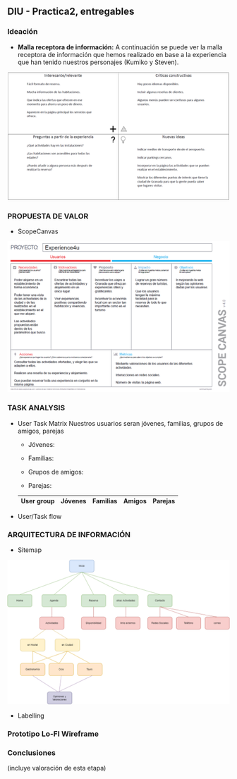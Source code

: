 ## DIU - Practica2, entregables

### Ideación 
* **Malla receptora de información:** A continuación se puede ver la malla receptora de información que hemos realizado en base a la experiencia que han tenido nuestros personajes (Kumiko y Steven).

![Malla receptora de información](img/MallaReceptoraDeInformacion.png)


### PROPUESTA DE VALOR
* ScopeCanvas

![Propuesta de valor](img/PropuestaDeValor.png)


### TASK ANALYSIS

* User Task Matrix 
Nuestros usuarios seran jóvenes, familias, grupos de amigos, parejas
    - Jóvenes:

    - Familias: 

    - Grupos de amigos:

    - Parejas:

    | User group | Jóvenes | Familias | Amigos | Parejas |
    | -- | -- | -- | -- | -- |

* User/Task flow


### ARQUITECTURA DE INFORMACIÓN

* Sitemap 

![SiteMap](img/SiteMap.png)

* Labelling 


### Prototipo Lo-FI Wireframe 


### Conclusiones  
(incluye valoración de esta etapa)
